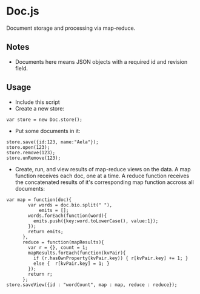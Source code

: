 # Doc.js
Document storage and processing via map-reduce.

## Notes
* Documents here means JSON objects with a required id and revision field.

## Usage
* Include this script
* Create a new store:

``` var store = new Doc.store(); ```

* Put some documents in it:

```
store.save({id:123, name:"Aela"});
store.open(123);
store.remove(123);
store.unRemove(123);
```

* Create, run, and view results of map-reduce views on the data. A map function receives each doc, one at a time. A reduce function receives the concatenated results of it's corresponding map function accross all documents:

```
var map = function(doc){
        var words = doc.bio.split(" "),
            emits = [];
        words.forEach(function(word){
          emits.push({key:word.toLowerCase(), value:1});
        });
        return emits;
      },
      reduce = function(mapResults){
        var r = {}, count = 1;
        mapResults.forEach(function(kvPair){
          if (r.hasOwnProperty(kvPair.key)) { r[kvPair.key] += 1; }
          else {  r[kvPair.key] = 1; }
        });
        return r;
      };
store.saveView({id : "wordCount", map : map, reduce : reduce});
```
